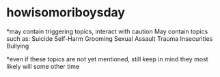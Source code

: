 # howisomoriboysday
*may contain triggering topics, interact with caution
May contain topics such as:
Suicide
Self-Harm
Grooming
Sexual Assault Trauma
Insecurities
Bullying

*even if these topics are not yet mentioned, still keep in mind they most likely will some other time

